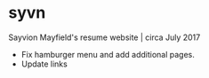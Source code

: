 # syvn
Sayvion Mayfield's resume website | circa July 2017 

- Fix hamburger menu and add additional pages.
- Update links

